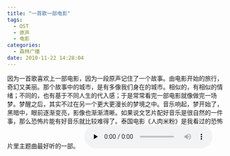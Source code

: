 ```yaml
---
title: "一首歌一部电影"
tags:
  - OST
  - 原声
  - 电影
categories:
  - 森林广播
date: 2010-11-22 14:28:04
---
```


因为一首歌喜欢上一部电影，因为一段原声记住了一个故事。由电影开始的旅行，奇幻又美丽。那个故事中的城市，是有多像我们身在的城市。相似的，有相似的情绪；不同的，也有基于不同人生的代入感；于是常常看完一部电影就像做完一场梦。梦醒之后，其实不过在另一个更大更漫长的梦境之中。音乐响起，梦开始了，黑暗中，眼前逐渐变亮，影像也渐渐清晰。如果说文艺片配好音乐是很自然的一件事，那么恐怖片能有好音乐就比较难得了。泰国电影《人肉米粉》是我看过的恐怖片里主题曲最好听的一部。   
<audio id="audio" controls="" preload="none">
  <source id="mp3" src="http://www.coletree.com/radio/coletree_radio_010.mp3">
</audio>